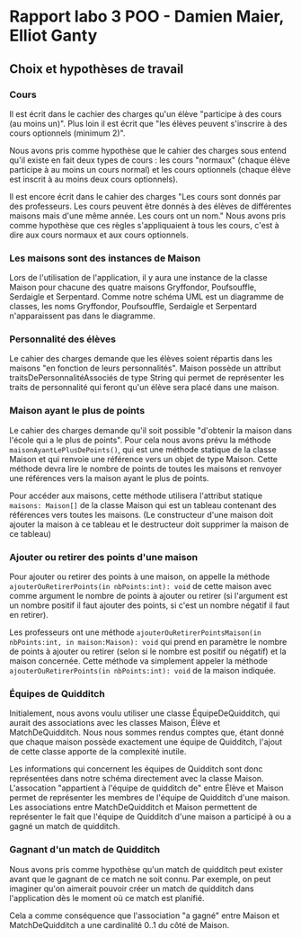 # Rapport labo 3 POO - Damien Maier, Elliot Ganty

## Choix et hypothèses de travail
### Cours
Il est écrit dans le cachier des charges qu'un élève "participe à des cours (au moins un)". Plus loin il est écrit que "les élèves peuvent s'inscrire à des cours optionnels (minimum 2)".

Nous avons pris comme hypothèse que le cahier des charges sous entend qu'il existe en fait deux types de cours : les cours "normaux" (chaque élève participe à au moins un cours normal) et les cours optionnels (chaque élève est inscrit à au moins deux cours optionnels).

Il est encore écrit dans le cahier des charges "Les cours sont donnés par des professeurs. Les cours peuvent être donnés à des élèves de différentes maisons mais d'une même année. Les cours ont un nom." Nous avons pris comme hypothèse que ces règles s'appliquaient à tous les cours, c'est à dire aux cours normaux et aux cours optionnels.

### Les maisons sont des instances de Maison
Lors de l'utilisation de l'application, il y aura une instance de la classe Maison pour chacune des quatre maisons Gryffondor, Poufsouffle, Serdaigle et Serpentard. Comme notre schéma UML est un diagramme de classes, les noms Gryffondor, Poufsouffle, Serdaigle et Serpentard n'apparaissent pas dans le diagramme.

### Personnalité des élèves

Le cahier des charges demande que les élèves soient répartis dans les maisons "en fonction de leurs personnalités". Maison possède un attribut traitsDePersonnalitéAssociés de type String qui permet de représenter les traits de personnalité qui feront qu'un élève sera placé dans une maison.

### Maison ayant le plus de points

Le cahier des charges demande qu'il soit possible "d'obtenir la maison dans l'école qui a le plus de points". Pour cela nous avons prévu la méthode `maisonAyantLePlusDePoints()`, qui est une méthode statique de la classe Maison et qui renvoie une référence vers un objet de type Maison. Cette méthode devra lire le nombre de points de toutes les maisons et renvoyer une références vers la maison ayant le plus de points.

Pour accéder aux maisons, cette méthode utilisera l'attribut statique `maisons: Maison[]` de la classe Maison qui est un tableau contenant des références vers toutes les maisons. (Le constructeur d'une maison doit ajouter la maison à ce tableau et le destructeur doit supprimer la maison de ce tableau)

### Ajouter ou retirer des points d'une maison

Pour ajouter ou retirer des points à une maison, on appelle la méthode `ajouterOuRetirerPoints(in nbPoints:int): void` de cette maison avec comme argument le nombre de points à ajouter ou retirer (si l'argument est un nombre positif il faut ajouter des points, si c'est un nombre négatif il faut en retirer).

Les professeurs ont une méthode `ajouterOuRetirerPointsMaison(in nbPoints:int, in maison:Maison): void` qui prend en paramètre le nombre de points à ajouter ou retirer (selon si le nombre est positif ou négatif) et la maison concernée. Cette méthode va simplement appeler la méthode `ajouterOuRetirerPoints(in nbPoints:int): void` de la maison indiquée.


### Équipes de Quidditch
Initialement, nous avons voulu utiliser une classe ÉquipeDeQuidditch, qui aurait des associations avec les classes Maison, Élève et MatchDeQuidditch. Nous nous sommes rendus comptes que, étant donné que chaque maison possède exactement une équipe de Quidditch, l'ajout de cette classe apporte de la complexité inutile.

Les informations qui concernent les équipes de Quidditch sont donc représentées dans notre schéma directement avec la classe Maison. L'assocation "appartient à l'équipe de quidditch de" entre Élève et Maison permet de représenter les membres de l'équipe de Quidditch d'une maison. Les associations entre MatchDeQuidditch et Maison permettent de représenter le fait que l'équipe de Quidditch d'une maison a participé à ou a gagné un match de quidditch.

### Gagnant d'un match de Quidditch

Nous avons pris comme hypothèse qu'un match de quidditch peut exister avant que le gagnant de ce match ne soit connu. Par exemple, on peut imaginer qu'on aimerait pouvoir créer un match de quidditch dans l'application dès le moment où ce match est planifié.

Cela a comme conséquence que l'association "a gagné" entre Maison et MatchDeQuidditch a une cardinalité 0..1 du côté de Maison.